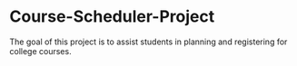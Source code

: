 # Course-Scheduler-Project
The goal of this project is to assist students in planning and registering for college courses.
